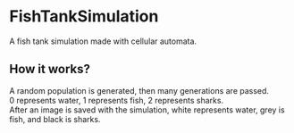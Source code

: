 # FishTankSimulation
A fish tank simulation made with cellular automata. 
## How it works?
A random population is generated, then many generations are passed. <br>
0 represents water, 1 represents fish, 2 represents sharks.<br>
After an image is saved with the simulation, white represents water, grey is fish, and black is sharks.
